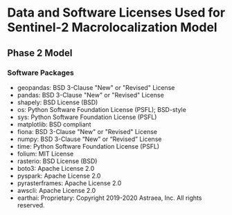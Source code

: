 # Data and Software Licenses Used for Sentinel-2 Macrolocalization Model

## Phase 2 Model

### Software Packages

* geopandas: BSD 3-Clause "New" or "Revised" License
* pandas: BSD 3-Clause "New" or "Revised" License
* shapely: BSD License (BSD)
* os: Python Software Foundation License (PSFL); BSD-style
* sys: Python Software Foundation License (PSFL)
* matplotlib: BSD compliant
* fiona: BSD 3-Clause "New" or "Revised" License
* numpy: BSD 3-Clause “New” or “Revised” License
* time: Python Software Foundation License (PSFL)
* folium: MIT License
* rasterio: BSD License (BSD)
* boto3: Apache License 2.0
* pyspark: Apache License 2.0
* pyrasterframes: Apache License 2.0
* awscli: Apache License 2.0
* earthai: Proprietary: Copyright 2019-2020 Astraea, Inc. All rights reserved.
